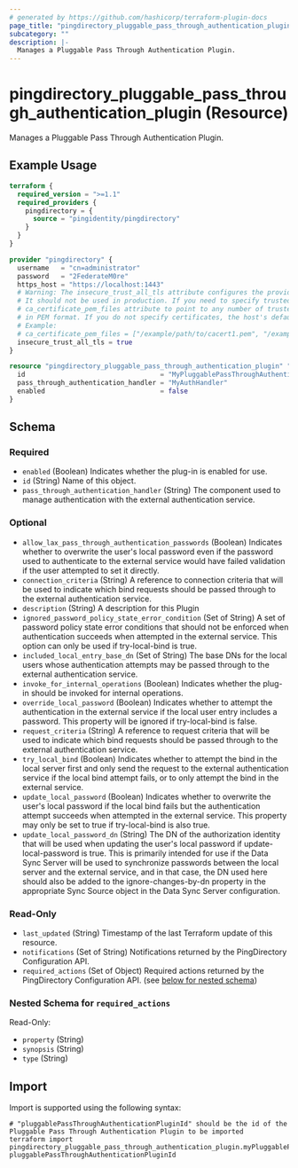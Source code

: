 ```yaml
---
# generated by https://github.com/hashicorp/terraform-plugin-docs
page_title: "pingdirectory_pluggable_pass_through_authentication_plugin Resource - terraform-provider-pingdirectory"
subcategory: ""
description: |-
  Manages a Pluggable Pass Through Authentication Plugin.
---
```


# pingdirectory_pluggable_pass_through_authentication_plugin (Resource)

Manages a Pluggable Pass Through Authentication Plugin.

## Example Usage

```terraform
terraform {
  required_version = ">=1.1"
  required_providers {
    pingdirectory = {
      source = "pingidentity/pingdirectory"
    }
  }
}

provider "pingdirectory" {
  username   = "cn=administrator"
  password   = "2FederateM0re"
  https_host = "https://localhost:1443"
  # Warning: The insecure_trust_all_tls attribute configures the provider to trust any certificate presented by the PingDirectory server.
  # It should not be used in production. If you need to specify trusted CA certificates, use the
  # ca_certificate_pem_files attribute to point to any number of trusted CA certificate files
  # in PEM format. If you do not specify certificates, the host's default root CA set will be used.
  # Example:
  # ca_certificate_pem_files = ["/example/path/to/cacert1.pem", "/example/path/to/cacert2.pem"]
  insecure_trust_all_tls = true
}

resource "pingdirectory_pluggable_pass_through_authentication_plugin" "myPluggablePassThroughAuthenticationPlugin" {
  id                                  = "MyPluggablePassThroughAuthenticationPlugin"
  pass_through_authentication_handler = "MyAuthHandler"
  enabled                             = false
}
```

<!-- schema generated by tfplugindocs -->
## Schema

### Required

- `enabled` (Boolean) Indicates whether the plug-in is enabled for use.
- `id` (String) Name of this object.
- `pass_through_authentication_handler` (String) The component used to manage authentication with the external authentication service.

### Optional

- `allow_lax_pass_through_authentication_passwords` (Boolean) Indicates whether to overwrite the user's local password even if the password used to authenticate to the external service would have failed validation if the user attempted to set it directly.
- `connection_criteria` (String) A reference to connection criteria that will be used to indicate which bind requests should be passed through to the external authentication service.
- `description` (String) A description for this Plugin
- `ignored_password_policy_state_error_condition` (Set of String) A set of password policy state error conditions that should not be enforced when authentication succeeds when attempted in the external service. This option can only be used if try-local-bind is true.
- `included_local_entry_base_dn` (Set of String) The base DNs for the local users whose authentication attempts may be passed through to the external authentication service.
- `invoke_for_internal_operations` (Boolean) Indicates whether the plug-in should be invoked for internal operations.
- `override_local_password` (Boolean) Indicates whether to attempt the authentication in the external service if the local user entry includes a password. This property will be ignored if try-local-bind is false.
- `request_criteria` (String) A reference to request criteria that will be used to indicate which bind requests should be passed through to the external authentication service.
- `try_local_bind` (Boolean) Indicates whether to attempt the bind in the local server first and only send the request to the external authentication service if the local bind attempt fails, or to only attempt the bind in the external service.
- `update_local_password` (Boolean) Indicates whether to overwrite the user's local password if the local bind fails but the authentication attempt succeeds when attempted in the external service. This property may only be set to true if try-local-bind is also true.
- `update_local_password_dn` (String) The DN of the authorization identity that will be used when updating the user's local password if update-local-password is true. This is primarily intended for use if the Data Sync Server will be used to synchronize passwords between the local server and the external service, and in that case, the DN used here should also be added to the ignore-changes-by-dn property in the appropriate Sync Source object in the Data Sync Server configuration.

### Read-Only

- `last_updated` (String) Timestamp of the last Terraform update of this resource.
- `notifications` (Set of String) Notifications returned by the PingDirectory Configuration API.
- `required_actions` (Set of Object) Required actions returned by the PingDirectory Configuration API. (see [below for nested schema](#nestedatt--required_actions))

<a id="nestedatt--required_actions"></a>
### Nested Schema for `required_actions`

Read-Only:

- `property` (String)
- `synopsis` (String)
- `type` (String)

## Import

Import is supported using the following syntax:

```shell
# "pluggablePassThroughAuthenticationPluginId" should be the id of the Pluggable Pass Through Authentication Plugin to be imported
terraform import pingdirectory_pluggable_pass_through_authentication_plugin.myPluggablePassThroughAuthenticationPlugin pluggablePassThroughAuthenticationPluginId
```
